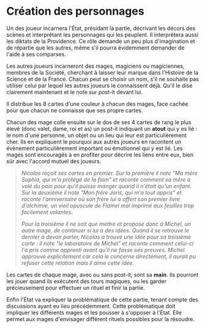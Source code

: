 # Création des personnages

Un des joueur incarnera l'État, présidant la partie, décrivant les décors des scènes et interprétant les personnages qui les peuplent. Il interprètera aussi les diktats de la Providence. Ce rôle demande un peu plus d'imagination et de répartie que les autres, même s'il pourra évidemment demander de l'aide à ses comparses.

Les autres joueurs incarneront des mages, magiciens ou magiciennes, membres de la Société, cherchant à laisser leur marque dans l'Histoire de la Science et de la France. Chacun peut se choisir un nom, s'il ne souhaite pas utiliser celui par lequel les autres joueurs le connaissent déjà. Qu'il le dise clairement maintenant et le note sur post-it devant lui.

Il distribue les 8 cartes d'une couleur à chacun des mages, face cachée pour que chacun ne connaisse que ses propre cartes.

Chacun des mage colle ensuite sur le dos de ses 4 cartes de rang le plus élevé \(donc valet, dame, roi et as\) un post-it indiquant un **atout** qui y es lié : le nom d'une personne, un objet ou un lieu qui leur est particulièrement cher. Ils en expliquent le pourquoi aux autres joueurs en racontent un évènement particulièrement important ou émotionnel qui y est lié.  Les mages sont encouragés à en profiter pour décrire les liens entre eux, bien sûr avec l'accord mutuel des joueurs.

> _Nicolas reçoit ses cartes en premier. Sur la première il note "Ma mère Sophia, qui m'a protégé de la faim" et raconte comment sa mère a volé du pain pour qu'il puisse manger quand il n'était qu'un enfant. Sur la deuxième il note "Mon frère Joris, qui m'a tout appris" et raconte l'anniversaire où son frère lui a offert son premier livre d'alchimie, un vieil opuscule de Flamel mal imprimé aux feuilles trop facilement volantes._
>
> _Pour la troisième il ne sait que mettre et propose donc à Michel, un autre mage, de continuer si lui a des idées. Quand il se retrouve le dernier à devoir parler, Nicolas a trouvé une idée pour sa troisième carte : il note "le laboratoire de Michel" et raconte comment celui-ci l'a pris comme apprenti avant qu'il ne fasse ses preuves. Michel approuve explicitement car cela le concerne directement, il aurait pu refuser cette relation mais il aime cette idée._

Les cartes de chaque mage, avec ou sans post-it, sont sa **main**. Ils pourront les jouer quand ils exécutent des tours magiques, ou les garder précieusement pour effectuer un rituel et finir la partie.

Enfin l'État va expliquer la problématique de cette partie, tenant compte des discussions ayant eu lieu précédemment. Cette problématique doit impliquer les différents mages et les pousser à s'opposer à l'État. Elle permet aux mages d'envisager différent rituels possibles pour la résoudre.

